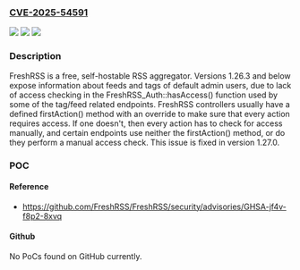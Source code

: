 ### [CVE-2025-54591](https://cve.mitre.org/cgi-bin/cvename.cgi?name=CVE-2025-54591)
![](https://img.shields.io/static/v1?label=Product&message=FreshRSS&color=blue)
![](https://img.shields.io/static/v1?label=Version&message=%3C%201.27.0%20&color=brightgreen)
![](https://img.shields.io/static/v1?label=Vulnerability&message=CWE-284%3A%20Improper%20Access%20Control&color=brightgreen)

### Description

FreshRSS is a free, self-hostable RSS aggregator. Versions 1.26.3 and below expose information about feeds and tags of default admin users, due to lack of access checking in the FreshRSS_Auth::hasAccess() function used by some of the tag/feed related endpoints. FreshRSS controllers usually have a defined firstAction() method with an override to make sure that every action requires access. If one doesn't, then every action has to check for access manually, and certain endpoints use neither the firstAction() method, or do they perform a manual access check. This issue is fixed in version 1.27.0.

### POC

#### Reference
- https://github.com/FreshRSS/FreshRSS/security/advisories/GHSA-jf4v-f8p2-8xvq

#### Github
No PoCs found on GitHub currently.

